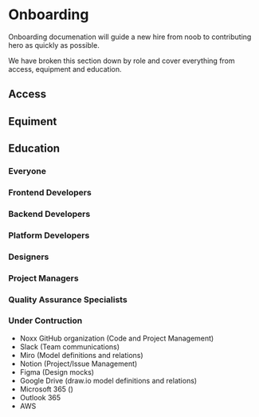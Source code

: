 # Onboarding

Onboarding documenation will guide a new hire from noob to contributing hero as quickly as possible.

We have broken this section down by role and cover everything from access, equipment and education.

## Access

## Equiment

## Education

### Everyone

### Frontend Developers

### Backend Developers

### Platform Developers

### Designers

### Project Managers

### Quality Assurance Specialists

### Under Contruction

- Noxx GitHub organization (Code and Project Management)
- Slack (Team communications)
- Miro (Model definitions and relations)
- Notion (Project/Issue Management)
- Figma (Design mocks)
- Google Drive (draw.io model definitions and relations)
- Microsoft 365 ()
- Outlook 365
- AWS
